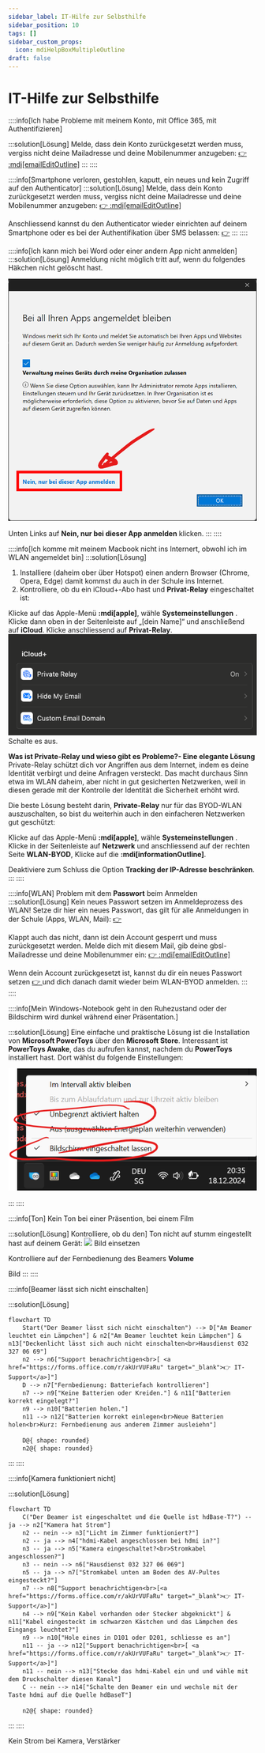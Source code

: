 ```yaml
---
sidebar_label: IT-Hilfe zur Selbsthilfe
sidebar_position: 10
tags: []
sidebar_custom_props:
  icon: mdiHelpBoxMultipleOutline
draft: false
---
```


# IT-Hilfe zur Selbsthilfe

<Tabs>
  <TabItem value="Mein Gerät" label="Mein Gerät">
::::info[Ich habe Probleme mit meinem Konto, mit Office 365, mit Authentifizieren]

:::solution[Lösung]
Melde, dass dein Konto zurückgesetzt werden muss, vergiss nicht deine Mailadresse und deine Mobilenummer anzugeben: [👉 :mdi[emailEditOutline]](mailto:soarhe.jahany@bernedu.ch?subject=Account%20Sch%C3%BCler%3Ain%20zur%C3%BCcksetzen&body=Guten%20Tag%20Herr%20Jahany%2C%0A%0ABitte%20setzen%20Sie%20meinen%20Account%20zur%C3%BCck%3A%0A%0A%40edu.gbsl.ch%0A%0ATel.%2007%0A%0ABesten%20Dank%20und%20freundliche%20Gr%C3%BCsse)
:::
::::

::::info[Smartphone verloren, gestohlen, kaputt, ein neues und kein Zugriff auf den Authenticator]
:::solution[Lösung]
Melde, dass dein Konto zurückgesetzt werden muss, vergiss nicht deine Mailadresse und deine Mobilenummer anzugeben: [👉 :mdi[emailEditOutline]](mailto:soarhe.jahany@bernedu.ch?subject=Account%20Sch%C3%BCler%3Ain%20zur%C3%BCcksetzen&body=Guten%20Tag%20Herr%20Jahany%2C%0A%0ABitte%20setzen%20Sie%20meinen%20Account%20zur%C3%BCck%3A%0A%0A%40edu.gbsl.ch%0A%0ATel.%2007%0A%0ABesten%20Dank%20und%20freundliche%20Gr%C3%BCsse)

Anschliessend kannst du den Authenticator wieder einrichten auf deinem Smartphone oder es bei der Authentifikation über SMS belassen: [👉](docs\schulkonto\mfa\README.md)
:::
::::

::::info[Ich kann mich bei Word oder einer andern App nicht anmelden]
:::solution[Lösung]
Anmeldung nicht möglich tritt auf, wenn du folgendes Häkchen nicht gelöscht hast.

![--width=350px](./login-screen-o365.png)

Unten Links auf __Nein, nur bei dieser App anmelden__ klicken.
:::
::::

::::info[Ich komme mit meinem Macbook nicht ins Internert, obwohl ich im WLAN angemeldet bin]
:::solution[Lösung]
1. Installiere (daheim ober über Hotspot) einen andern Browser (Chrome, Opera, Edge) damit kommst du auch in der Schule ins Internet.
2. Kontrolliere, ob du ein iCloud+-Abo hast und __Privat-Relay__ eingeschaltet ist:

Klicke auf das Apple-Menü __:mdi[apple]__, wähle __Systemeinstellungen__ . Klicke dann oben in der Seitenleiste auf „[dein Name]“ und anschließend auf __iCloud__. Klicke anschliessend auf __Privat-Relay__.
![](macprivaterelay.png)
Schalte es aus.

**Was ist Private-Relay und wieso gibt es Probleme?- Eine elegante Lösung**
Private-Relay schützt dich vor Angriffen aus dem Internet, indem es deine Identität verbirgt und deine Anfragen versteckt. Das macht durchaus Sinn etwa im WLAN daheim, aber nicht in gut gesicherten Netzwerken, weil in diesen gerade mit der Kontrolle der Identität die Sicherheit erhöht wird.

Die beste Lösung besteht darin, __Private-Relay__ nur für das BYOD-WLAN auszuschalten, so bist du weiterhin auch in den einfacheren Netzwerken gut geschützt:

Klicke auf das Apple-Menü __:mdi[apple]__, wähle __Systemeinstellungen__ . Klicke in der Seitenleiste auf __Netzwerk__ und anschliessend auf der rechten Seite __WLAN-BYOD__, Klicke auf die __:mdi[informationOutline]__.

Deaktiviere zum Schluss die Option __Tracking der IP-Adresse beschränken__.
:::
::::

::::info[WLAN]
Problem mit dem **Passwort** beim Anmelden
:::solution[Lösung]
Kein neues Passwort setzen im Anmeldeprozess des WLAN! Setze dir hier ein neues Passwort, das gilt für alle Anmeldungen in der Schule (Apps, WLAN, Mail): [👉 ](https://password.edubern.ch/)

Klappt auch das nicht, dann ist dein Account gesperrt und muss zurückgesetzt werden. Melde dich mit diesem Mail, gib deine gbsl-Mailadresse und deine Mobilenummer ein: [👉 :mdi[emailEditOutline]](mailto:soarhe.jahany@bernedu.ch?subject=Account%20Sch%C3%BCler%3Ain%20zur%C3%BCcksetzen&body=Guten%20Tag%20Herr%20Jahany%2C%0A%0ABitte%20setzen%20Sie%20meinen%20Account%20zur%C3%BCck%3A%0A%0A%40edu.gbsl.ch%0A%0ATel.%2007%0A%0ABesten%20Dank%20und%20freundliche%20Gr%C3%BCsse)

Wenn dein Account zurückgesetzt ist, kannst du dir ein neues Passwort setzen [👉 ](https://password.edubern.ch/) und dich danach damit wieder beim WLAN-BYOD anmelden.
:::
::::

::::info[Mein Windows-Notebook geht in den Ruhezustand oder der Bildschirm wird dunkel während einer Präsentation.]

:::solution[Lösung]
Eine einfache und praktische Lösung ist die Installation von __Microsoft PowerToys__ über den __Microsoft Store__. Interessant ist __PowerToys Awake__, das du aufrufen kannst, nachdem du __PowerToys__ installiert hast. Dort wählst du folgende Einstellungen:

![](PowerToysAwake.png)


:::
::::

</TabItem>
<TabItem value="Installation D-Gebäude" label="Installation D-Gebäude">

::::info[Ton]
Kein Ton bei einer Präsention, bei einem Film

:::solution[Lösung]
Kontrolliere, ob du den] Ton nicht auf stumm eingestellt hast auf deinem Gerät:
![](lautstärke.png)
Bild einsetzen

Kontrolliere auf der Fernbedienung des Beamers __Volume__

Bild
:::
::::

::::info[Beamer lässt sich nicht einschalten]

:::solution[Lösung]
 
```mermaid
flowchart TD
    Start("Der Beamer lässt sich nicht einschalten") --> D["Am Beamer leuchtet ein Lämpchen"] & n2["Am Beamer leuchtet kein Lämpchen"] & n13["Deckenlicht lässt sich auch nicht einschalten<br>Hausdienst 032 327 06 69"]
    n2 --> n6["Support benachrichtigen<br>[ <a href="https://forms.office.com/r/akUrVUFaRu" target="_blank">👉 IT-Support</a>]"]
    D --> n7["Fernbedienung: Batteriefach kontrollieren"]
    n7 --> n9["Keine Batterien oder Kreiden."] & n11["Batterien korrekt eingelegt?"]
    n9 --> n10["Batterien holen."]
    n11 --> n12["Batterien korrekt einlegen<br>Neue Batterien holen<br>Kurz: Fernbedienung aus anderem Zimmer ausleiehn"]

    D@{ shape: rounded}
    n2@{ shape: rounded}
```
:::
::::

::::info[Kamera funktioniert nicht]

:::solution[Lösung]

```mermaid
flowchart TD
    C("Der Beamer ist eingeschaltet und die Quelle ist hdBase-T?") -- ja --> n2["Kamera hat Strom"]
    n2 -- nein --> n3["Licht im Zimmer funktioniert?"]
    n2 -- ja --> n4["hdmi-Kabel angeschlossen bei hdmi in?"]
    n3 -- ja --> n5["Kamera eingeschaltet?<br>Stromkabel angeschlossen?"]
    n3 -- nein --> n6["Hausdienst 032 327 06 069"]
    n5 -- ja --> n7["Stromkabel unten am Boden des AV-Pultes eingesteckt?"]
    n7 --> n8["Support benachrichtigen<br>[<a href="https://forms.office.com/r/akUrVUFaRu" target="_blank">👉 IT-Support</a>]"]
    n4 --> n9["Kein Kabel vorhanden oder Stecker abgeknickt"] & n11["Kabel eingesteckt im schwarzen Kästchen und das Lämpchen des Eingangs leuchtet?"]
    n9 --> n10["Hole eines in D101 oder D201, schliesse es an"]
    n11 -- ja --> n12["Support benachrichtigen<br>[ <a href="https://forms.office.com/r/akUrVUFaRu" target="_blank">👉 IT-Support</a>]"]
    n11 -- nein --> n13["Stecke das hdmi-Kabel ein und und wähle mit dem Druckschalter diesen Kanal"]
    C -- nein --> n14["Schalte den Beamer ein und wechsle mit der Taste hdmi auf die Quelle hdBaseT"]

    n2@{ shape: rounded}

```
:::
::::

</TabItem>
<TabItem value="Installation M + G" label="Installation M + G">
Kein Strom bei Kamera, Verstärker

</TabItem>
</Tabs>
